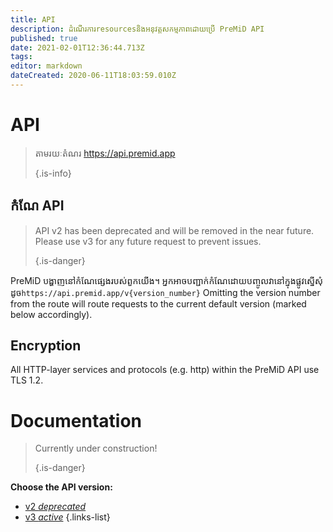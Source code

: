 ```yaml
---
title: API
description: ដំណើរការresourcesនិងអនុវត្តសកម្មភាពដោយប្រើ PreMiD API
published: true
date: 2021-02-01T12:36:44.713Z
tags:
editor: markdown
dateCreated: 2020-06-11T18:03:59.010Z
---
```


# API

> តាមរយៈតំណរ https://api.premid.app 
> 
> {.is-info}

## កំណែ API
> API v2 has been deprecated and will be removed in the near future. Please use v3 for any future request to prevent issues. 
> 
> {.is-danger}

PreMiD បង្ហាញនៅកំណែផ្សេងរបស់ពួកយើង។ អ្នកអាចបញ្ជាក់កំណែដោយបញ្ចូលវានៅក្នុងផ្លូវស្នើសុំដូច`https://api.premid.app/v{version_number}` Omitting the version number from the route will route requests to the current default version (marked below accordingly).

## Encryption

All HTTP-layer services and protocols (e.g. http) within the PreMiD API use TLS 1.2.

# Documentation
> Currently under construction! 
> 
> {.is-danger}

**Choose the API version:**
- [v2 *deprecated*](/dev/api/v2)
- [v3 *active*](/dev/api/v3)
{.links-list}